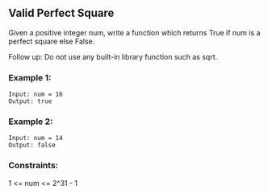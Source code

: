 ## Valid Perfect Square

Given a positive integer num, write a function which returns True if num is a perfect square else False.

Follow up: Do not use any built-in library function such as sqrt.

### Example 1:
```
Input: num = 16
Output: true
```
### Example 2:
```
Input: num = 14
Output: false
```

### Constraints:

1 <= num <= 2^31 - 1

